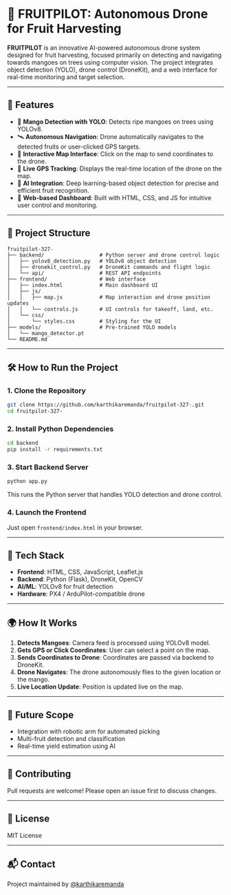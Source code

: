 # 🍈 FRUITPILOT: Autonomous Drone for Fruit Harvesting

**FRUITPILOT** is an innovative AI-powered autonomous drone system designed for fruit harvesting, focused primarily on detecting and navigating towards mangoes on trees using computer vision. The project integrates object detection (YOLO), drone control (DroneKit), and a web interface for real-time monitoring and target selection.

---

## 🚀 Features

- 🎯 **Mango Detection with YOLO**: Detects ripe mangoes on trees using YOLOv8.
- 🛰️ **Autonomous Navigation**: Drone automatically navigates to the detected fruits or user-clicked GPS targets.
- 🧭 **Interactive Map Interface**: Click on the map to send coordinates to the drone.
- 📍 **Live GPS Tracking**: Displays the real-time location of the drone on the map.
- 🧠 **AI Integration**: Deep learning-based object detection for precise and efficient fruit recognition.
- 📡 **Web-based Dashboard**: Built with HTML, CSS, and JS for intuitive user control and monitoring.

---

## 🧩 Project Structure

```
fruitpilot-327-
├── backend/                  # Python server and drone control logic
│   ├── yolov8_detection.py   # YOLOv8 object detection
│   ├── dronekit_control.py   # DroneKit commands and flight logic
│   └── api/                  # REST API endpoints
├── frontend/                 # Web interface
│   ├── index.html            # Main dashboard UI
│   ├── js/
│   │   ├── map.js            # Map interaction and drone position updates
│   │   └── controls.js       # UI controls for takeoff, land, etc.
│   └── css/
│       └── styles.css        # Styling for the UI
├── models/                   # Pre-trained YOLO models
│   └── mango_detector.pt
└── README.md
```

---

## 🛠️ How to Run the Project

### 1. Clone the Repository

```bash
git clone https://github.com/karthikaremanda/fruitpilot-327-.git
cd fruitpilot-327-
```

### 2. Install Python Dependencies

```bash
cd backend
pip install -r requirements.txt
```

### 3. Start Backend Server

```bash
python app.py
```

This runs the Python server that handles YOLO detection and drone control.

### 4. Launch the Frontend

Just open `frontend/index.html` in your browser.

---

## 🧪 Tech Stack

- **Frontend**: HTML, CSS, JavaScript, Leaflet.js
- **Backend**: Python (Flask), DroneKit, OpenCV
- **AI/ML**: YOLOv8 for fruit detection
- **Hardware**: PX4 / ArduPilot-compatible drone

---

## 🌍 How It Works

1. **Detects Mangoes**: Camera feed is processed using YOLOv8 model.
2. **Gets GPS or Click Coordinates**: User can select a point on the map.
3. **Sends Coordinates to Drone**: Coordinates are passed via backend to DroneKit.
4. **Drone Navigates**: The drone autonomously flies to the given location or the mango.
5. **Live Location Update**: Position is updated live on the map.

---

## 🤖 Future Scope

- Integration with robotic arm for automated picking
- Multi-fruit detection and classification
- Real-time yield estimation using AI

---

## 🤝 Contributing

Pull requests are welcome! Please open an issue first to discuss changes.

---

## 📝 License

MIT License

---

## 📬 Contact

Project maintained by [@karthikaremanda](https://github.com/karthikaremanda)
